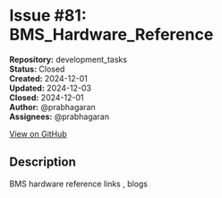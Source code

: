 # Issue #81: BMS_Hardware_Reference

**Repository:** development_tasks  
**Status:** Closed  
**Created:** 2024-12-01  
**Updated:** 2024-12-03  
**Closed:** 2024-12-01  
**Author:** @prabhagaran  
**Assignees:** @prabhagaran  

[View on GitHub](https://github.com/Simtestlab/development_tasks/issues/81)

## Description

BMS hardware reference links , blogs 

